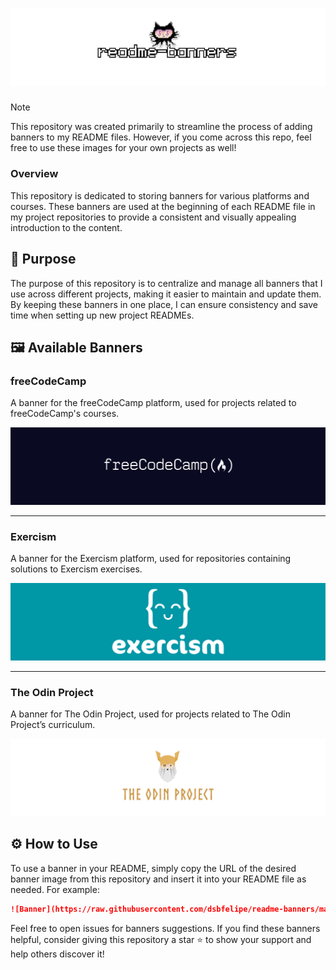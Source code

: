 # <img src="assets/banner.png">

> [!NOTE]
> This repository was created primarily to streamline the process of adding banners to my README files. However, if you come across this repo, feel free to use these images for your own projects as well!

### Overview

This repository is dedicated to storing banners for various platforms and courses. These banners are used at the beginning of each README file in my project repositories to provide a consistent and visually appealing introduction to the content.

## 🚀 Purpose

The purpose of this repository is to centralize and manage all banners that I use across different projects, making it easier to maintain and update them. By keeping these banners in one place, I can ensure consistency and save time when setting up new project READMEs.

## 🖼️ Available Banners

### freeCodeCamp
A banner for the freeCodeCamp platform, used for projects related to freeCodeCamp's courses.

<img src="https://raw.githubusercontent.com/dsbfelipe/readme-banners/main/images/freecodecamp.png">

<hr>

### Exercism
A banner for the Exercism platform, used for repositories containing solutions to Exercism exercises.

<img src="https://raw.githubusercontent.com/dsbfelipe/readme-banners/main/images/exercism.png">

<hr>

### The Odin Project
A banner for The Odin Project, used for projects related to The Odin Project’s curriculum.

<img src="https://raw.githubusercontent.com/dsbfelipe/readme-banners/main/images/odin-project.png">


## ⚙️ How to Use

To use a banner in your README, simply copy the URL of the desired banner image from this repository and insert it into your README file as needed. For example:

```markdown
![Banner](https://raw.githubusercontent.com/dsbfelipe/readme-banners/main/example.png)
```
 Feel free to open issues for banners suggestions. If you find these banners helpful, consider giving this repository a star ⭐️ to show your support and help others discover it!